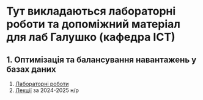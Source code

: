 # Тут викладаються лабораторні роботи та допоміжний матеріал для лаб Галушко (кафедра ІСТ)

## 1. Оптимізація та балансування навантажень у базах даних
1. [Лабораторні роботи](https://github.com/halushko/kpi_ist_labs/tree/master/db_optimization)
2. [Лекції](https://www.youtube.com/playlist?list=PLZrkAQpEC8CWcmH0cA9drOJ3PY1JnzXEU) за 2024-2025 н/р